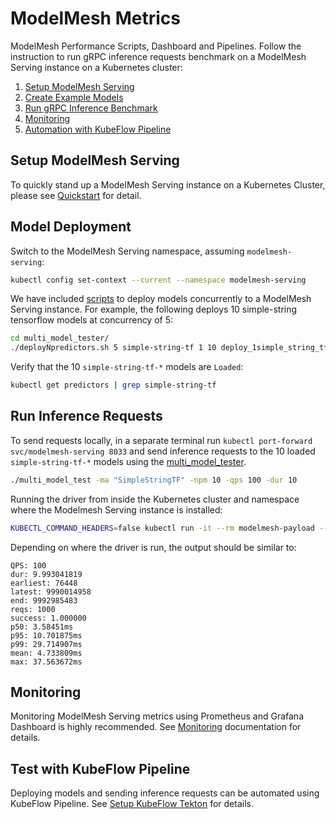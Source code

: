 # ModelMesh Metrics
ModelMesh Performance Scripts, Dashboard and Pipelines.
Follow the instruction to run gRPC inference requests benchmark on a ModelMesh Serving instance on a Kubernetes cluster:
1. [Setup ModelMesh Serving](#Setup-ModelMesh-Serving)
2. [Create Example Models](#Model-Deployment)
3. [Run gRPC Inference Benchmark](#Run-Inference-Requests)
4. [Monitoring](#Monitoring)
5. [Automation with KubeFlow Pipeline](#Test-with-KubeFlow-Pipeline)
## Setup ModelMesh Serving
To quickly stand up a ModelMesh Serving instance on a Kubernetes Cluster, please see [Quickstart](https://github.com/kserve/modelmesh-serving/blob/main/docs/quickstart.md) for detail.

## Model Deployment
Switch to the ModelMesh Serving namespace, assuming `modelmesh-serving`:
```bash
kubectl config set-context --current --namespace modelmesh-serving
```
We have included [scripts](./docs/README.md#Using-deployment-scripts) to deploy models concurrently to a ModelMesh Serving instance. For example, the following deploys 10 simple-string tensorflow models at concurrency of 5:
```bash
cd multi_model_tester/
./deployNpredictors.sh 5 simple-string-tf 1 10 deploy_1simple_string_tf_predictor.sh
```
Verify that the 10 `simple-string-tf-*` models are `Loaded`:
```bash
kubectl get predictors | grep simple-string-tf
```

## Run Inference Requests
To send requests locally, in a separate terminal run `kubectl port-forward svc/modelmesh-serving 8033` and send inference requests to the 10 loaded `simple-string-tf-*` models using the [multi_model_tester](./docs/README.md#using-the-multi_model_tester).
```bash
./multi_model_test -ma "SimpleStringTF" -npm 10 -qps 100 -dur 10
```

Running the driver from inside the Kubernetes cluster and namespace where the Modelmesh Serving instance is installed:
```bash
KUBECTL_COMMAND_HEADERS=false kubectl run -it --rm modelmesh-payload --restart=Never --image=aipipeline/modelmesh-payload:latest --command --namespace modelmesh-serving -- ./multi_model_test -ma 'SimpleStringTF' -u dns:///modelmesh-serving.modelmesh-serving:8033 -npm '10'  -qps '100' -dur '10'
```

Depending on where the driver is run, the output should be similar to:
```
QPS: 100
dur: 9.993041819
earliest: 76448
latest: 9990014958
end: 9992985483
reqs: 1000
success: 1.000000
p50: 3.58451ms
p95: 10.701875ms
p99: 29.714907ms
mean: 4.733809ms
max: 37.563672ms
```

## Monitoring
Monitoring ModelMesh Serving metrics using Prometheus and Grafana Dashboard is highly recommended. See [Monitoring](./docs/monitoring/README.md) documentation for details.

## Test with KubeFlow Pipeline
Deploying models and sending inference requests can be automated using KubeFlow Pipeline. See [Setup KubeFlow Tekton](./docs/kfp-tekton/README.md##Setup-KubeFlow-Tekton) for details.
